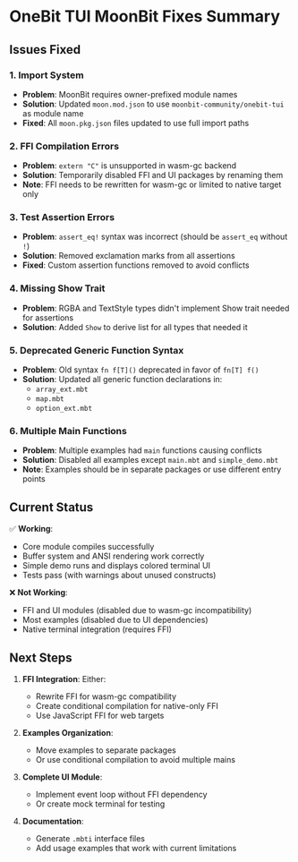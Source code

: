 # OneBit TUI MoonBit Fixes Summary

## Issues Fixed

### 1. Import System

- **Problem**: MoonBit requires owner-prefixed module names
- **Solution**: Updated `moon.mod.json` to use `moonbit-community/onebit-tui` as module name
- **Fixed**: All `moon.pkg.json` files updated to use full import paths

### 2. FFI Compilation Errors

- **Problem**: `extern "C"` is unsupported in wasm-gc backend
- **Solution**: Temporarily disabled FFI and UI packages by renaming them
- **Note**: FFI needs to be rewritten for wasm-gc or limited to native target only

### 3. Test Assertion Errors

- **Problem**: `assert_eq!` syntax was incorrect (should be `assert_eq` without `!`)
- **Solution**: Removed exclamation marks from all assertions
- **Fixed**: Custom assertion functions removed to avoid conflicts

### 4. Missing Show Trait

- **Problem**: RGBA and TextStyle types didn't implement Show trait needed for assertions
- **Solution**: Added `Show` to derive list for all types that needed it

### 5. Deprecated Generic Function Syntax

- **Problem**: Old syntax `fn f[T]()` deprecated in favor of `fn[T] f()`
- **Solution**: Updated all generic function declarations in:
  - `array_ext.mbt`
  - `map.mbt`
  - `option_ext.mbt`

### 6. Multiple Main Functions

- **Problem**: Multiple examples had `main` functions causing conflicts
- **Solution**: Disabled all examples except `main.mbt` and `simple_demo.mbt`
- **Note**: Examples should be in separate packages or use different entry points

## Current Status

✅ **Working**:

- Core module compiles successfully
- Buffer system and ANSI rendering work correctly
- Simple demo runs and displays colored terminal UI
- Tests pass (with warnings about unused constructs)

❌ **Not Working**:

- FFI and UI modules (disabled due to wasm-gc incompatibility)
- Most examples (disabled due to UI dependencies)
- Native terminal integration (requires FFI)

## Next Steps

1. **FFI Integration**: Either:
   - Rewrite FFI for wasm-gc compatibility
   - Create conditional compilation for native-only FFI
   - Use JavaScript FFI for web targets

2. **Examples Organization**:
   - Move examples to separate packages
   - Or use conditional compilation to avoid multiple mains

3. **Complete UI Module**:
   - Implement event loop without FFI dependency
   - Or create mock terminal for testing

4. **Documentation**:
   - Generate `.mbti` interface files
   - Add usage examples that work with current limitations
